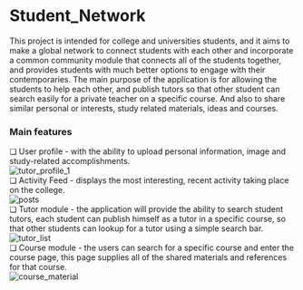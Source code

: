 # Student_Network
This project is intended for college and universities students, and it aims to make a global network to connect students 
with each other and incorporate a common community module that connects all of the students together, and provides students with
much better options to engage with their contemporaries.
The main purpose of the application is for allowing the students to help each other, and publish tutors so that other student
can search easily for a private teacher on a specific course. And also to share similar personal or interests, 
study related materials, ideas and courses.

### Main features
❏	User profile -  with the ability to upload personal information, image and study-related accomplishments. <br/> 
![tutor_profile_1](https://user-images.githubusercontent.com/13778567/44947013-42027580-ae0f-11e8-8b24-e1d15124d6b4.png) <br/> 
❏	Activity Feed - displays the most interesting, recent activity taking place on the college.  <br/> 
![posts](https://user-images.githubusercontent.com/13778567/44946967-9d803380-ae0e-11e8-8057-34d86518789e.png) <br/> 
❏	Tutor module - the application will provide the ability to search student tutors, each student can publish himself as a tutor
in a specific course, so that other students can lookup for a tutor using a simple search bar.  <br/> 
![tutor_list](https://user-images.githubusercontent.com/13778567/44946978-d4eee000-ae0e-11e8-8364-b095cb199b3b.png) <br/> 
❏	Course module - the users can search for a specific course and enter the course page, this page supplies all of the shared 
materials and references for that course.  <br/>
![course_material](https://user-images.githubusercontent.com/13778567/44947287-ab848300-ae13-11e8-9ec8-3e9c78ce6542.png) <br/>
